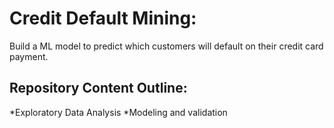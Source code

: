 # Credit Default Mining:  

Build a ML model to predict which customers will default on their credit card payment.

## Repository Content Outline:
*Exploratory Data Analysis
*Modeling and validation



